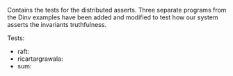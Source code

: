 Contains the tests for the distributed asserts. Three separate programs from the Dinv examples have been added and modified to test how our system asserts the invariants truthfulness. 

Tests:
- raft:
- ricartargrawala:
- sum: 